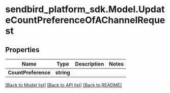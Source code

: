 
# sendbird_platform_sdk.Model.UpdateCountPreferenceOfAChannelRequest

## Properties

Name | Type | Description | Notes
------------ | ------------- | ------------- | -------------
**CountPreference** | **string** |  | 

[[Back to Model list]](../README.md#documentation-for-models)
[[Back to API list]](../README.md#documentation-for-api-endpoints)
[[Back to README]](../README.md)

